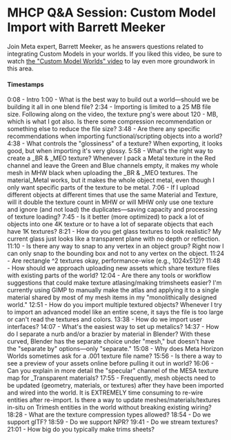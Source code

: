 # MHCP Q&A Session: Custom Model Import with Barrett Meeker

Join Meta expert, Barrett Meeker, as he answers questions related to integrating Custom Models in your worlds. If you liked this video, be sure to watch [the "Custom Model Worlds" video](https://developers.meta.com/horizon-worlds/learn/documentation/custom-model-import/connect-23-video-series-custom-model-worlds) to lay even more groundwork in this area.

#### Timestamps

0:08 - Intro 1:00 - What is the best way to build out a world—should we be building it all in one blend file? 2:34 - Importing is limited to a 25 MB file size. Following along on the video, the texture png's were about 120 - MB, which is what I got also. Is there some compression recommendation or something else to reduce the file size? 3:48 - Are there any specific recommendations when importing functional/scripting objects into a world? 4:38 - What controls the "glossiness" of a texture? When exporting, it looks good, but when importing it's very glossy. 5:58 - What's the right way to create a _BR & _MEO texture? Whenever I pack a Metal texture in the Red channel and leave the Green and Blue channels empty, it makes my whole mesh in MHW black when uploading the _BR & _MEO textures. The material_Metal works, but it makes the whole object metal, even though I only want specific parts of the texture to be metal. 7:06 - If I upload different objects at different times that use the same Material and Texture, will it double the texture count in MHW or will MHW only use one texture and ignore (and not load) the duplicates—saving capacity and processing of texture loading? 7:45 - Is it better (more optimized) to pack a lot of objects into one 4K texture or to have a lot of separate objects that each have 1K textures? 8:21 - How do you get glass textures to look realistic? My current glass just looks like a transparent plane with no depth or reflection. 11:10 - Is there any way to snap to any vertex in an object group? Right now I can only snap to the bounding box and not to any vertex on the object. 11:24 - Are rectangle ^2 textures okay, performance-wise (e.g., 1024x512)? 11:48 - How should we approach uploading new assets which share texture files with existing parts of the world? 12:04 - Are there any tools or workflow suggestions that could make texture atlasing/making trimsheets easier? I'm currently using GIMP to manually make the atlas and applying it to a single material shared by most of my mesh items in my "monolithically designed world." 12:51 - How do you import multiple textured objects? Whenever I try to import an advanced model like an entire scene, it says the file is too large or can't read the textures and colors. 13:38 - How do we import user interfaces? 14:07 - What's the easiest way to set up metalics? 14:37 - How do I separate a nurb and/or a brazier by material in Blender? With these curved, Blender has the separate choice under "mesh," but doesn't have the "separate by" options—only "separate." 15:08 - Why does Meta Horizon Worlds sometimes ask for a .001 texture file name? 15:56 - Is there a way to see a preview of your assets online before pulling it out in world? 16:06 - Can you explain in more detail the "specular" channel of the MESA texture map for _Transparent materials? 17:55 - Frequently, mesh objects need to be updated (geometry, materials, or textures) after they have been imported and wired into the world. It is EXTREMELY time consuming to re-wire entities after re-import. Is there a way to update meshes/materials/textures in-situ on Trimesh entities in the world without breaking existing wiring? 18:28 - What are the texture compression types allowed? 18:54 - Do we support glTF? 18:59 - Do we support NPR? 19:41 - Do we stream textures? 21:01 - How big do you typically make trims sheets?
